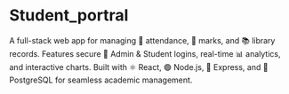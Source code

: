 # Student_portral
A full-stack web app for managing 🎯 attendance, 🧮 marks, and 📚 library records. Features secure 🔐 Admin &amp; Student logins, real-time 📊 analytics, and interactive charts. Built with ⚛️ React, 🟢 Node.js, 🚀 Express, and 🐘 PostgreSQL for seamless academic management.
